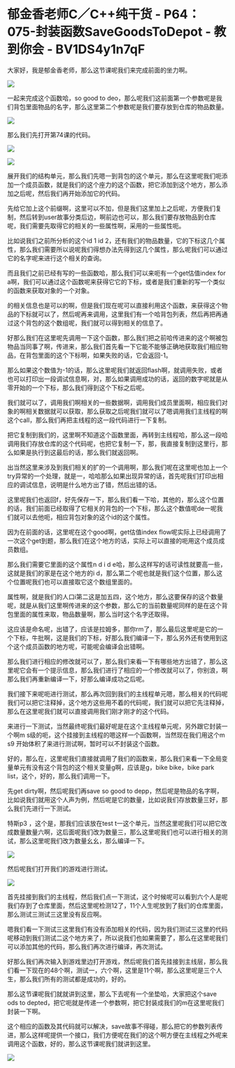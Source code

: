 # 郁金香老师C／C++纯干货 - P64：075-封装函数SaveGoodsToDepot - 教到你会 - BV1DS4y1n7qF

大家好，我是郁金香老师，那么这节课呢我们来完成前面的坐力啊。

![](img/0f92926c2bc8752c8e965513ee022d74_1.png)

一起来完成这个函数哈，so good to deo，那么呢我们这前面第一个参数呢是我们背包里面物品的名字，那么这里第二个参数呢是我们要存放到仓库的物品数量。



![](img/0f92926c2bc8752c8e965513ee022d74_3.png)

那么我们先打开第74课的代码。

![](img/0f92926c2bc8752c8e965513ee022d74_5.png)

![](img/0f92926c2bc8752c8e965513ee022d74_6.png)

展开我们的结构单元，那么我们先嗯一到背包的这个单元，那么在这里呢我们呃添加一个成员函数，就是我们的这个座力的这个函数，把它添加到这个地方，那么添加之后呢，然后我们再开始添加它的代码。

先给它加上这个前缀啊，这里可以不加，但是我们这里加上之后呢，方便我们复制，然后转到user故事分类后边，啊前边也可以，那么我们要存放物品到仓库呢，我们需要先取得它的相关的一些属性啊，采用的一些属性呃。

比如说我们之前所分析的这个id 1 id 2，还有我们的物品数量，它的下标这几个属性，那么我们需要所以说呢我们得想办法先得到这几个属性，那么呢我们可以通过它的名字呢来进行这个相关的查询。

而且我们之前已经有写的一些函数哈，那么我们可以来呃有一个get估值index for a啊，我们可以通过这个函数呢来获得它它的下标，或者是我们重新的写一个类似的函数来获取对象的一个对象。

的相关信息也是可以的啊，但是我们现在呢可以直接利用这个函数，来获得这个物品的下标就可以了，然后呢再来调用，这里我们有一个哈背包列表，然后再把再通过这个背包的这个数组呢，我们就可以得到相关的信息了。

好那么我们在这里呢先调用一下这个函数，那么我们把之前哈传进来的这个啊被包物品当同事了啊，传进来，那么我们首先看一下它能不能够正确地获取我们相应物品，在背包里面的这个下标啊，如果失败的话，它会返回-1。

那么如果这个数值为-1的话，那么这里呢我们就返回flash啊，就调用失败，或者也可以打印出一段调试信息啊，对，那么如果调用成功的话，返回的数字呢就是从零开始的一个下标，那么我们得到这个下标之后呢。

我们就可以了，调用我们啊相关的一些数据啊，调用我们成员里面啊，相应我们对象的啊相关数据就可以获取，那么获取之后呢我们就可以了嗯调用我们主线程的啊这个call，那么我们再把主线程的这一段代码进行一下复制。

把它复制到我们的，这里啊不知道这个函数里面，再转到主线程哈，那么这一段哈调用我们存放仓库的这个代码呢，也把它复制一下，那，我直接复制到这里行，那么如果是执行到这最后的话，那么我们就返回啊。

出当然这里来涉及到我们相关的扩的一个调用啊，那么我们呢在这里呢也加上一个try异常的一个处理，就是一，哈哈那么如果出现异常的话，首先呢我们打印出相应的调试信息，说明是什么地方出了错，然后出错的话。

这里呢我们也返回f，好先保存一下，那么我们看一下哈，其他的，那么这个位置的话，我们前面已经取得了它相关的背包的一个下标，那么这个数值呢de一呢我们就可以去他呃，相应背包对象的这个id的这个属性。

因为在前面的话，这里呢在这个good啊，get估值index flow呢实际上已经调用了一次这个get到题，那么我们在这个地方的话，实际上可以直接的呃用这个成员成员数组。

那么我们需要它里面的这个属性n d i d e哈，那么这样写的话可读性就要高一些，这就是我们的家是在这个地方的i d，那么第二个呢也就是我们这个位置，那么这个位置呢我们也可以直接取它这个数组里面的。

属性啊，就是我们的人口i第二这是加五四，这个地方，那么这要保存的这个数量呢，就是从我们这里啊传进来的这个参数，那么它的当前数量呢同样的是在这个背包里面的属性来取，物品数量啊，那么当时这个名字还取得。

这应该是命名呢，出错了，应该是拉姆多，那你rm了，那么最后这里呢是它的一个下标，牛批啊，这是我们的下标，好那么我们编译一下，那么另外还有使用到这个这个成员函数的地方呢，可能呢会编译会出错啊。

那么我们进行相应的修改就可以了，那么我们来看一下有哪些地方出错了，那么这里呢它会有一个提示信息，那么我们进行了相应的一个修改就可以了，你别浪，啊那么我们再重新编译一下，好那么编译成功之后呢。

我们接下来呢呃进行测试，那么再次回到我们的主线程单元嗯，那么相关的代码呢我们可以把它注释掉，这个地方这些用不着的代码呢，我们就可以把它先注释掉，那么在这里呢我们就可以直接调用我们刚才刚才的这个代码。

来进行一下测试，当然最终呢我们最好呢是在这个主线程单元呢，另外跟它封装一个啊m s级的呃，这个挂接到主线程的嗯这样一个函数啊，当然现在我们用这个m s9 开始体积了来进行测试啊，暂时可以不封装这个函数。

好的，那么在，这里呢我们直接就调用了我们的函数来，那么我们来看一下全局变量单元有没有这个背包的这个相关变量g啊，应该是g，bike bike，bike park list，这个，好的，那么我们调用一下。

先get dirty啊，然后呢我们再save so good to depp，然后呢是物品的名字啊，比如说我们就用这个人声为例，然后呢是它的数量，比如说我们存放数量三好，那么我们先进行一下测试。

特斯p3 ，这个是，那我们应该放在test t一这个单元，当然这里呢我们可以把它改成数量数量六啊，这后面呢我们改为数量三，那么这里呢我们也可以进行相关的测试，那么这里呢我们改为数量幺幺，那么编译一下。



![](img/0f92926c2bc8752c8e965513ee022d74_8.png)

然后呢我们打开我们的游戏进行测试。

![](img/0f92926c2bc8752c8e965513ee022d74_10.png)

首先挂接到我们的主线程，然后我们点一下测试，这个时候呢可以看到六个人是呢我们存到了仓库里面，然后这里呢检测12了，11个人生呢放到了我们的仓库里面，那么测试三测试三这里没有反应啊。

嗯我们看一下测试三这里我们有没有添加相关的代码，因为我们测试三这里的代码呢移动到我们测试二这个地方来了，所以说我们也如果需要了，那么在这里呢我们可以添加其他的代码，那么我们再次进行编译，再次测试。

好那么我们再次输入到游戏里边打开游戏，然后呢我们首先挂接到主线层，那么我们看一下现在的48个啊，测试一，六个啊，这里是11个啊，那么这里呢是三个人生，那么我们所有的测试都是成功的，好的。

那么这节课呢我们就就讲到这里，那么下去呢有一个坐垫哈，大家把这个save ods to depted，把它呃就是传递一个参数啊，把它封装成我们的m在这里呢我们封装一下啊。

这个相应的函数及其代码就可以解决，save故事不得碰，那么把它的参数列表传进，那么这样呢提供一个接口，我们方便呢在我们的这个啊方便在主线程之外呢来调用这个函数，好的，那么这节课呢我们就讲到这里。



![](img/0f92926c2bc8752c8e965513ee022d74_12.png)